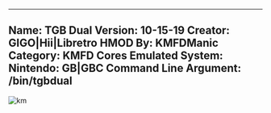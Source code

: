 -----------------------
Name: TGB Dual
Version: 10-15-19
Creator: GIGO|Hii|Libretro
HMOD By: KMFDManic
Category: KMFD Cores
Emulated System: Nintendo: GB|GBC
Command Line Argument: /bin/tgbdual
-----------------------
![km](https://i.imgur.com/xZsgrsU.png)
